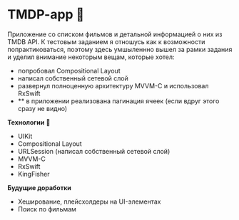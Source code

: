 # TMDP-app :eyes:
Приложение со списком фильмов и детальной информацией о них из TMDB API.
К тестовым заданием я отношусь как к возможности попрактиковаться, поэтому здесь умшыленнно вышел за рамки задания и уделил внимание некоторым вещам, которые хотел: 
- попробовал Compositional Layout 
- написал собственный сетевой слой
- развернул полноценную архитектуру MVVM-С и использовал RxSwift
- ** в приложении реализована пагинация ячеек (если вдруг этого сразу не видно)

**Технологии** :wrench: 
- UIKit
- Compositional Layout
- URLSession (написал собственный сетевой слой)
- MVVM-С
- RxSwift
- KingFisher
  
**Будущие доработки**
- Хеширование, плейсхолдеры на UI-элементах  
- Поиск по фильмам 

